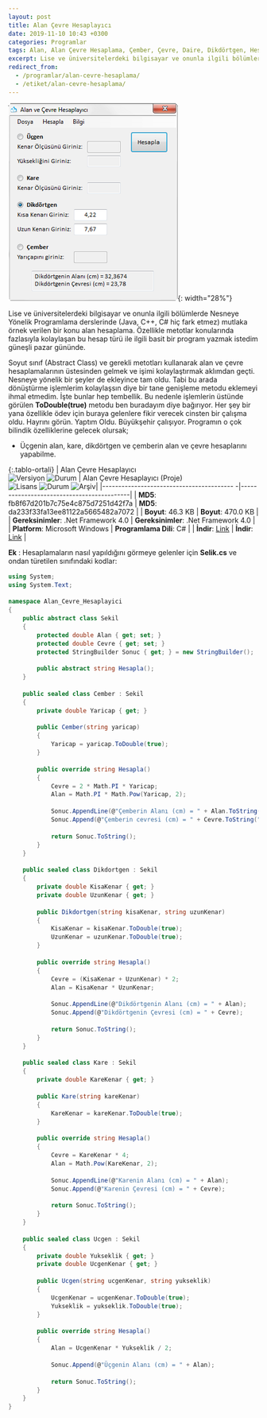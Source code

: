 ```yaml
---
layout: post
title: Alan Çevre Hesaplayıcı
date: 2019-11-10 10:43 +0300
categories: Programlar
tags: Alan, Alan Çevre Hesaplama, Çember, Çevre, Daire, Dikdörtgen, Hesaplama, Kare, Üçgen
excerpt: Lise ve üniversitelerdeki bilgisayar ve onunla ilgili bölümlerde Nesneye Yönelik Programlama derslerinde (Java, C++, C# hiç fark etmez) mutlaka örnek verilen bir konu alan hesaplama...
redirect_from:
  - /programlar/alan-cevre-hesaplama/
  - /etiket/alan-cevre-hesaplama/
---
```

![alan-cevre-hesaplayici](/images/programlar/alan-cevre-hesaplayici.png){: width="28%"}

Lise ve üniversitelerdeki bilgisayar ve onunla ilgili bölümlerde Nesneye Yönelik Programlama derslerinde (Java, C++, C# hiç fark etmez) mutlaka örnek verilen bir konu alan hesaplama. Özellikle metotlar konularında fazlasıyla kolaylaşan bu hesap türü ile ilgili basit bir program yazmak istedim güneşli pazar gününde. 

Soyut sınıf (Abstract Class) ve gerekli metotları kullanarak alan ve çevre hesaplamalarının üstesinden gelmek ve işimi kolaylaştırmak aklımdan geçti. Nesneye yönelik bir şeyler de ekleyince tam oldu. Tabi bu arada dönüştürme işlemlerim kolaylaşsın diye bir tane genişleme metodu eklemeyi ihmal etmedim. İşte bunlar hep tembellik. Bu nedenle işlemlerin üstünde görülen **ToDouble(true)** metodu ben buradayım diye bağırıyor. Her şey bir yana özellikle ödev için buraya gelenlere fikir verecek cinsten bir çalışma oldu. Hayrını görün. Yaptım Oldu. Büyükşehir çalışıyor. Programın o çok bilindik özelliklerine gelecek olursak;

- Üçgenin alan, kare, dikdörtgen ve çemberin alan ve çevre hesaplarını yapabilme.

{:.tablo-ortali}
| Alan Çevre Hesaplayıcı<br>![Versiyon](https://img.shields.io/badge/Versiyon-1.06-blueviolet.svg?style=flat) ![Durum](https://img.shields.io/badge/Durum-Çalışıyor-success.svg?style=flat) | Alan Çevre Hesaplayıcı (Proje)<br>![Lisans](https://img.shields.io/badge/Lisans-MIT-blue.svg?style=flat) ![Durum](https://img.shields.io/badge/Proje-Sonlandırıldı-lightgray.svg?style=flat) ![Arşiv](https://img.shields.io/badge/Arşiv-orange.svg?style=flat)|
|----------------------------------------- -|-------------------------------------------|
| **MD5**: fb8f67d201b7c75e4c875d7251d42f7a | **MD5**: da233f33fa13ee81122a5665482a7072 | 
| **Boyut**: 46.3 KB                       | **Boyut**: 470.0 KB                         |
| **Gereksinimler**: .Net Framework 4.0     | **Gereksinimler**: .Net Framework 4.0     |
| **Platform**: Microsoft Windows           | **Programlama Dili**: C#                  |
| **İndir**: [Link](https://www.dropbox.com/s/sbjiz659xwohoeb/alan-cevre-hesaplayici.zip?dl=1)         | **İndir**: [Link](https://www.dropbox.com/s/4wq2lfj9ztx88kz/alan-cevre-hesaplayici-proje.zip?dl=1)                      |

**Ek** : Hesaplamaların nasıl yapıldığını görmeye gelenler için **Selik.cs** ve ondan türetilen sınıfındaki kodlar:

```csharp
using System;
using System.Text;

namespace Alan_Cevre_Hesaplayici
{
    public abstract class Sekil
    {
        protected double Alan { get; set; }
        protected double Cevre { get; set; }
        protected StringBuilder Sonuc { get; } = new StringBuilder();

        public abstract string Hesapla();
    }

    public sealed class Cember : Sekil
    {
        private double Yaricap { get; }

        public Cember(string yaricap)
        {
            Yaricap = yaricap.ToDouble(true);
        }

        public override string Hesapla()
        {
            Cevre = 2 * Math.PI * Yaricap;
            Alan = Math.PI * Math.Pow(Yaricap, 2);

            Sonuc.AppendLine(@"Çemberin Alanı (cm) = " + Alan.ToString("##.####"));
            Sonuc.Append(@"Çemberin cevresi (cm) = " + Cevre.ToString("##.####"));

            return Sonuc.ToString();
        }
    }

    public sealed class Dikdortgen : Sekil
    {
        private double KisaKenar { get; }
        private double UzunKenar { get; }

        public Dikdortgen(string kisaKenar, string uzunKenar)
        {
            KisaKenar = kisaKenar.ToDouble(true);
            UzunKenar = uzunKenar.ToDouble(true);
        }

        public override string Hesapla()
        {
            Cevre = (KisaKenar + UzunKenar) * 2;
            Alan = KisaKenar * UzunKenar;

            Sonuc.AppendLine(@"Dikdörtgenin Alanı (cm) = " + Alan);
            Sonuc.Append(@"Dikdörtgenin Çevresi (cm) = " + Cevre);

            return Sonuc.ToString();
        }
    }

    public sealed class Kare : Sekil
    {
        private double KareKenar { get; }

        public Kare(string kareKenar)
        {
            KareKenar = kareKenar.ToDouble(true);
        }

        public override string Hesapla()
        {
            Cevre = KareKenar * 4;
            Alan = Math.Pow(KareKenar, 2);

            Sonuc.AppendLine(@"Karenin Alanı (cm) = " + Alan);
            Sonuc.Append(@"Karenin Çevresi (cm) = " + Cevre);

            return Sonuc.ToString();
        }
    }

    public sealed class Ucgen : Sekil
    {
        private double Yukseklik { get; }
        private double UcgenKenar { get; }

        public Ucgen(string ucgenKenar, string yukseklik)
        {
            UcgenKenar = ucgenKenar.ToDouble(true);
            Yukseklik = yukseklik.ToDouble(true);
        }

        public override string Hesapla()
        {
            Alan = UcgenKenar * Yukseklik / 2;

            Sonuc.Append(@"Üçgenin Alanı (cm) = " + Alan);

            return Sonuc.ToString();
        }
    }
}
```